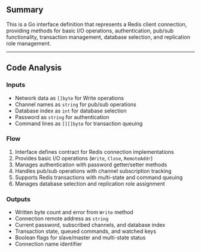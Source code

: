 
## Summary
This is a Go interface definition that represents a Redis client connection, providing methods for basic I/O operations, authentication, pub/sub functionality, transaction management, database selection, and replication role management.

___
## Code Analysis
### Inputs
- Network data as `[]byte` for Write operations
- Channel names as `string` for pub/sub operations
- Database index as `int` for database selection
- Password as `string` for authentication
- Command lines as `[][]byte` for transaction queuing
### Flow
1. Interface defines contract for Redis connection implementations
2. Provides basic I/O operations (`Write`, `Close`, `RemoteAddr`)
3. Manages authentication with password getter/setter methods
4. Handles pub/sub operations with channel subscription tracking
5. Supports Redis transactions with multi-state and command queuing
6. Manages database selection and replication role assignment
### Outputs
- Written byte count and error from `Write` method
- Connection remote address as `string`
- Current password, subscribed channels, and database index
- Transaction state, queued commands, and watched keys
- Boolean flags for slave/master and multi-state status
- Connection name identifier

